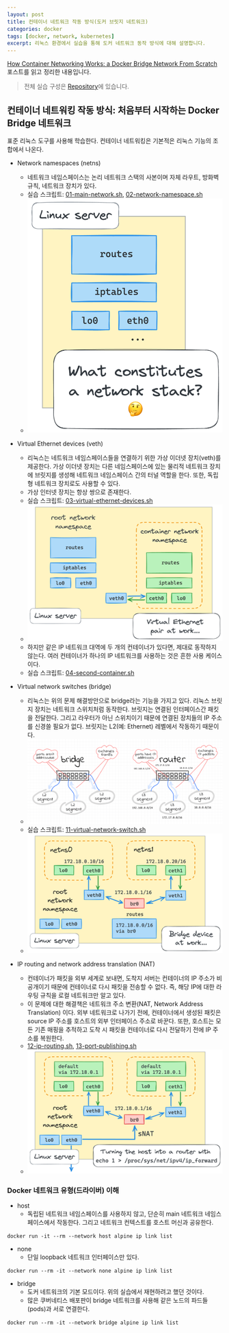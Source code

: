 ```yaml
---
layout: post
title: 컨테이너 네트워크 작동 방식(도커 브릿지 네트워크)
categories: docker
tags: [docker, network, kubernetes]
excerpt: 리눅스 환경에서 실습을 통해 도커 네트워크 동작 방식에 대해 설명합니다.
---
```


[How Container Networking Works: a Docker Bridge Network From Scratch](https://labs.iximiuz.com/tutorials/container-networking-from-scratch) 포스트를 읽고 정리한 내용입니다.

> 전체 실습 구성은 [Repository](https://github.com/pinstinct/container-network-study)에 있습니다.

## 컨테이너 네트워킹 작동 방식: 처음부터 시작하는 Docker Bridge 네트워크


표준 리눅스 도구를 사용해 학습한다. 컨테이너 네트워킹은 기본적은 리눅스 기능의 조합에서 나온다.

- Network namespaces (netns)
  - 네트워크 네임스페이스는 논리 네트워크 스택의 사본이며 자체 라우트, 방화벽 규칙, 네트워크 장치가 있다.
  - 실습 스크립트: [01-main-network.sh](https://github.com/pinstinct/container-network-study/blob/84cae4a9a14cdf39daeb95ae9d9780a19ae07ea9/script/01-main-network.sh), [02-network-namespace.sh](https://github.com/pinstinct/container-network-study/blob/84cae4a9a14cdf39daeb95ae9d9780a19ae07ea9/script/02-network-namespace.sh)
  - ![](/image/linux-network-environment.png)
- Virtual Ethernet devices (veth)
  - 리눅스는 네트워크 네임스페이스들을 연결하기 위한 가상 이더넷 장치(veth)를 제공한다. 가상 이더넷 장치는 다른 네임스페이스에 있는 물리적 네트워크 장치에 브릿지를 생성해 네트워크 네임스페이스 간의 터널 역할을 한다. 또한, 독립형 네트워크 장치로도 사용할 수 있다.
  - 가상 인터넷 장치는 항상 쌍으로 존재한다.
  - 실습 스크립트: [03-virtual-ethernet-devices.sh](https://github.com/pinstinct/container-network-study/blob/84cae4a9a14cdf39daeb95ae9d9780a19ae07ea9/script/03-virtual-ethernet-devices.sh)
  - ![](/image/veth.png)
  - 하지만 같은 IP 네트워크 대역에 두 개의 컨테이너가 있다면, 제대로 동작하지 않는다. 여러 컨테이너가 하나의 IP 네트워크를 사용하는 것은 흔한 사용 케이스이다.
  - 실습 스크립트: [04-second-container.sh](https://github.com/pinstinct/container-network-study/blob/84cae4a9a14cdf39daeb95ae9d9780a19ae07ea9/script/04-second-container.sh)
- Virtual network switches (bridge)
  - 리눅스는 위의 문제 해결방안으로 bridge라는 기능을 가지고 있다. 리눅스 브릿지 장치는 네트워크 스위치처럼 동작한다. 브릿지는 연결된 인터페이스간 패킷을 전달한다. 그리고 라우터가 아닌 스위치이기 때문에 연결된 장치들의 IP 주소를 신경쓸 필요가 없다. 브릿지는 L2(예: Ethernet) 레벨에서 작동하기 때문이다.
  - ![](/image/bridge-vs-router.png)
  - 실습 스크립트: [11-virtual-network-switch.sh](https://github.com/pinstinct/container-network-study/blob/84cae4a9a14cdf39daeb95ae9d9780a19ae07ea9/script/11-virtual-network-switch.sh)
  - ![](/image/bridge.png)

- IP routing and network address translation (NAT)
  - 컨테이너가 패킷을 외부 세계로 보내면, 도착지 서버는 컨테이너의 IP 주소가 비공개이기 때문에 컨테이너로 다시 패킷을 전송할 수 없다. 즉, 해당 IP에 대한 라우팅 규칙을 로컬 네트워크만 알고 있다. 
  - 이 문제에 대한 해결책은 네트워크 주소 변환(NAT, Network Address Translation) 이다. 외부 네트워크로 나가기 전에, 컨테이너에서 생성된 패킷은 source IP 주소를 호스트의 외부 인터페이스 주소로 바꾼다. 또한, 호스트는 모든 기존 매핑을 추적하고 도착 시 패킷을 컨테이너로 다시 전달하기 전에 IP 주소를 복원한다.
  - [12-ip-routing.sh](https://github.com/pinstinct/container-network-study/blob/84cae4a9a14cdf39daeb95ae9d9780a19ae07ea9/script/12-ip-routing.sh), [13-port-publishing.sh](https://github.com/pinstinct/container-network-study/blob/84cae4a9a14cdf39daeb95ae9d9780a19ae07ea9/script/13-port-publishing.sh)
  - ![](/image/router.png)

### Docker 네트워크 유형(드라이버) 이해

- host
  - 독립된 네트워크 네임스페이스를 사용하지 않고, 단순히 main 네트워크 네임스페이스에서 작동한다. 그리고 네트워크 컨텍스트를 호스트 머신과 공유한다.

```shell
docker run -it --rm --network host alpine ip link list
```

- none
  - 단일 loopback 네트워크 인터페이스만 있다.

```shell
docker run --rm -it --network none alpine ip link list
```

- bridge
  - 도커 네트워크의 기본 모드이다. 위의 실습에서 재현하려고 했던 것이다.
  - 많은 쿠버네티스 배포판이 bridge 네트워크를 사용해 같은 노드의 파드들(pods)과 서로 연결한다.

```shell
docker run --rm -it --network bridge alpine ip link list
```
